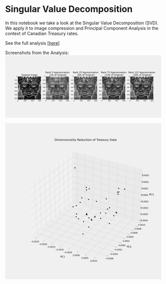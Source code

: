 # Singular Value Decomposition
In this notebook we take a look at the Singular Value Decomposition (SVD).  We apply it to image compression and Principal Component Analysis in the context of Canadian Treasury rates.  

See the full analysis [<a href="https://nbviewer.jupyter.org/github/SebastianLech/singular_value_decomposition/blob/main/SVD.ipynb">here</a>]

Screenshots from the Analysis:
![image](image_approx.png)

![PCA](PCA_treasury.png)
